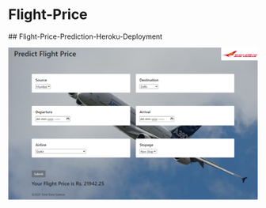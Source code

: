 ﻿# Flight-Price

﻿## Flight-Price-Prediction-Heroku-Deployment


![Flight Price Prediction](https://github.com/chetan-chowdhari-27/Flight-Price/blob/main/Flight-Price-Prediction.png)
